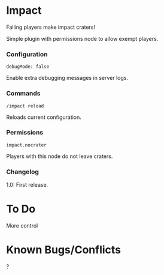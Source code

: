 Impact
==========

Falling players make impact craters!

Simple plugin with permissions node to allow exempt players. 



### Configuration

    debugMode: false
Enable extra debugging messages in server logs.

### Commands

	/impact reload
Reloads current configuration.


### Permissions


	impact.nocrater
Players with this node do not leave craters.
	

### Changelog

1.0:  First release.


To Do
=====
More control


Known Bugs/Conflicts
====================

?
